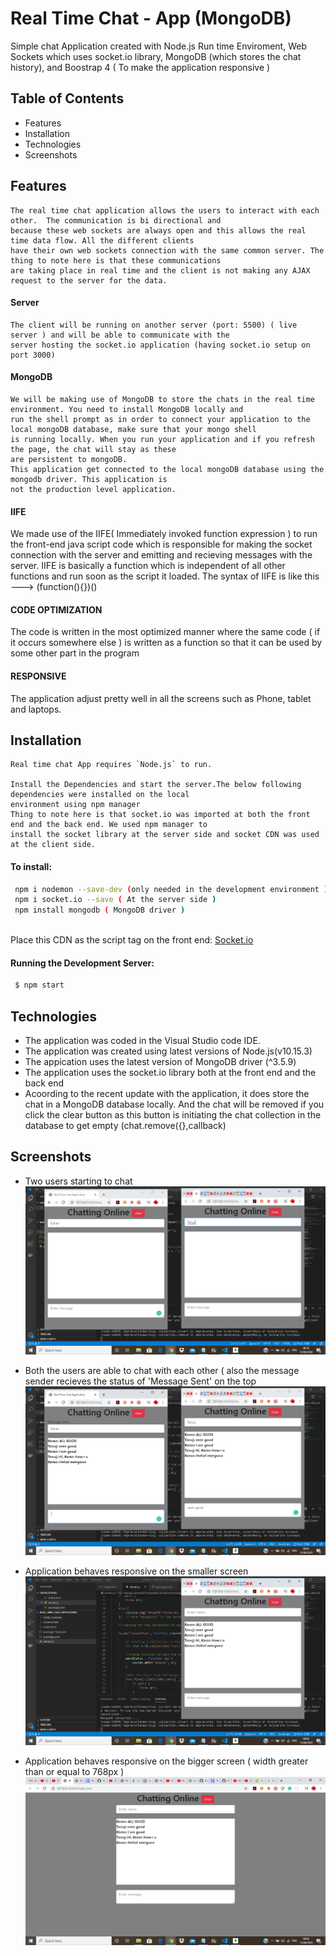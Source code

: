 # Real Time Chat - App (MongoDB)  


Simple chat Application created with Node.js Run time Enviroment, Web Sockets which uses socket.io library, MongoDB
(which stores the chat history), and Boostrap 4 ( To make the application responsive )

## Table of Contents

  - Features
  - Installation 
  - Technologies
  - Screenshots
  
  ## Features
  
    The real time chat application allows the users to interact with each other.  The communication is bi directional and 
    because these web sockets are always open and this allows the real time data flow. All the different clients
    have their own web sockets connection with the same common server. The thing to note here is that these communications 
    are taking place in real time and the client is not making any AJAX request to the server for the data. 
    
  #### Server
    The client will be running on another server (port: 5500) ( live server ) and will be able to communicate with the
    server hosting the socket.io application (having socket.io setup on port 3000)
    
  #### MongoDB
    We will be making use of MongoDB to store the chats in the real time environment. You need to install MongoDB locally and
    run the shell prompt as in order to connect your application to the local mongoDB database, make sure that your mongo shell 
    is running locally. When you run your application and if you refresh the page, the chat will stay as these 
    are persistent to mongoDB. 
    This application get connected to the local mongoDB database using the mongodb driver. This application is 
    not the production level application. 
  
   #### IIFE
   We made use of the IIFE( Immediately invoked function expression ) to run the front-end java script code which is responsible
   for making the socket connection with the server and emitting and recieving messages with the server.
   IIFE is basically a function which is independent of all other functions and run soon as the script it loaded. The syntax
   of IIFE is like this --->  (function(){})()
  
   #### CODE OPTIMIZATION
   The code is written in the most optimized manner where the same code ( if it occurs somewhere else ) is written as
   a function so that it can be used by some other part in the program
   
   #### RESPONSIVE
   
   The application adjust pretty well in all the screens such as Phone, tablet and laptops. 
  
  
  ## Installation 
  
    Real time chat App requires `Node.js` to run.
    
    Install the Dependencies and start the server.The below following dependencies were installed on the local
    environment using npm manager
    Thing to note here is that socket.io was imported at both the front end and the back end. We used npm manager to
    install the socket library at the server side and socket CDN was used at the client side.
    
    
  #### To install: 
  
   ```sh
    npm i nodemon --save-dev (only needed in the development environment )
    npm i socket.io --save ( At the server side )
    npm install mongodb ( MongoDB driver )
    
   ```
   Place this CDN as the script tag on the front end: [Socket.io](https://cdnjs.cloudflare.com/ajax/libs/socket.io/2.3.0/socket.io.dev.js)
   #### Running the Development Server: 
   
   ```sh
    $ npm start
   ```
   
  
   ## Technologies 
   
   - The application was coded in the Visual Studio code IDE. 
   - The application was created using latest versions of Node.js(v10.15.3)
   - The appication uses the latest version of MongoDB driver (^3.5.9)
   - The application uses the socket.io library both at the front end and the back end
   - Acoording to the recent update with the application, it does store the chat in a MongoDB database locally. 
     And the chat will be removed if you click the clear button as this button is initiating the chat collection
     in the database to get empty (chat.remove({},callback)
   
   ## Screenshots
   
   - Two users starting to chat
   ![Alt text](/Screenshots/Output_1.png?raw=true "Working of Web Sockets")
   
   - Both the users are able to chat with each other ( also the message sender recieves the status of 'Message Sent' on the top
   ![Alt text](/Screenshots/Output_2.png?raw=true "Working of Web Sockets")
   
   - Application behaves responsive on the smaller screen
   ![Alt text](/Screenshots/Output_4.png?raw=true "Working of Web Sockets")
   
   - Application behaves responsive on the bigger screen ( width greater than or equal to 768px )
   ![Alt text](/Screenshots/Output_3.png?raw=true "Working of Web Sockets")
